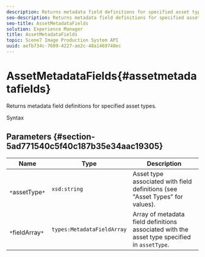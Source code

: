 ```yaml
---
description: Returns metadata field definitions for specified asset types.
seo-description: Returns metadata field definitions for specified asset types.
seo-title: AssetMetadataFields
solution: Experience Manager
title: AssetMetadataFields
topic: Scene7 Image Production System API
uuid: aefb734c-7609-4227-ae2c-48a1469740ec
---
```


# AssetMetadataFields{#assetmetadatafields}

Returns metadata field definitions for specified asset types.

 Syntax 

## Parameters {#section-5ad771540c5f40c187b35e34aac19305}

|  Name  | Type  | Description  |
|---|---|---|
|  ` *`assetType`*`  | `xsd:string`  | Asset type associated with field definitions (see "Asset Types" for values).  |
|  ` *`fieldArray`*`  | `types:MetadataFieldArray`  |Array of metadata field definitions associated with the asset type specified in `assetType`.  |

